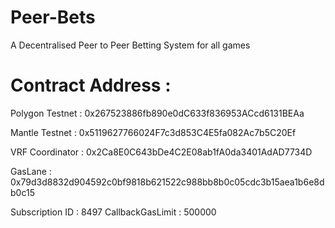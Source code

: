 # Peer-Bets
A Decentralised Peer to Peer Betting System for all games 

# Contract Address : 

Polygon Testnet : 0x267523886fb890e0dC633f836953ACcd6131BEAa



Mantle Testnet : 0x5119627766024F7c3d853C4E5fa082Ac7b5C20Ef

VRF Coordinator : 0x2Ca8E0C643bDe4C2E08ab1fA0da3401AdAD7734D

GasLane : 0x79d3d8832d904592c0bf9818b621522c988bb8b0c05cdc3b15aea1b6e8db0c15


Subscription ID : 8497
CallbackGasLimit : 500000 
